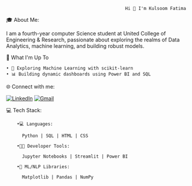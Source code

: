                                                  Hi 👋 I'm Kulsoom Fatima
🎓 About Me:

I am a fourth-year computer Science student at United College of Engineering & Research, passionate about exploring the realms of Data Analytics, machine learning, and building robust models.

🚀 What I'm Up To

	• 🤖 Exploring Machine Learning with scikit-learn
	• 📊 Building dynamic dashboards using Power BI and SQL

🌐 Connect with me:

 [![LinkedIn](https://img.shields.io/badge/-LinkedIn-blue?style=for-the-badge&logo=linkedin&logoColor=white)](https://www.linkedin.com/in/kulsoom-fatima-5b4205362/) 
[![Gmail](https://img.shields.io/badge/Gmail-D14836?style=for-the-badge&logo=gmail&logoColor=white)](mailto:kulsoomfatima055@gmail.com)


💻 Tech Stack:

        •💻 Languages:

          Python | SQL | HTML | CSS

        •👩‍💻 Developer Tools:

          Jupyter Notebooks | Streamlit | Power BI

        •🧠 ML/NLP Libraries:

          Matplotlib | Pandas | NumPy

        





